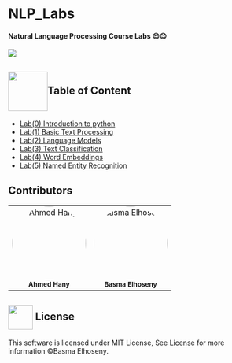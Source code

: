 # NLP_Labs

#### Natural Language Processing Course Labs 😎😊
 
<img src="https://miro.medium.com/v2/resize:fit:1400/1*YyGYRTDMcXkilzjGDnZavQ.jpeg"/>

## <img  align= center width=80px height=80px src="https://usagif.com/wp-content/uploads/gifs/book-95.gif">Table of Content

- <a href ="https://github.com/BasmaElhoseny01/NLP_Labs/tree/main/Lab%200%20-%20Introduction%20to%20Python">Lab(0) Introduction to python</a>
- <a href ="https://github.com/BasmaElhoseny01/NLP_Labs/tree/main/Lab%201%20-%20Basic%20Text%20Processing">Lab(1) Basic Text Processing</a>
- <a href ="https://github.com/BasmaElhoseny01/NLP_Labs/tree/main/Lab%202%20-%20Language%20Models">Lab(2) Language Models</a>
- <a href ="https://github.com/BasmaElhoseny01/NLP_Labs/tree/main/Lab%203%20-%20Text%20Classification">Lab(3) Text Classification</a>
- <a href ="https://github.com/BasmaElhoseny01/NLP_Labs/tree/main/Lab%204%20-%20Word%20Embeddings">Lab(4) Word Embeddings</a>
- <a href ="https://github.com/BasmaElhoseny01/NLP_Labs/tree/main/Lab%205%20-%20Named%20Entity%20Recognition">Lab(5) Named Entity Recognition</a>

## Contributors <a id="contributors"></a>

<table>
  <tr>
    <td align="center">
      <a href="https://github.com/Ahmed-H300" target="_black">
        <img src="https://avatars.githubusercontent.com/u/67925988?v=4" style="border-radius: 50%; width: 150px; height: 150px;" alt="Ahmed Hany"/>
      </a>
      <br />
      <sub><b>Ahmed Hany</b></sub>
    </td>
    <td align="center">
      <a href="https://github.com/BasmaElhoseny01" target="_black">
        <img src="https://avatars.githubusercontent.com/u/72309546?s=400&u=1aee927020f5bd13f5020273aea97f676a175502&v=4" style="border-radius: 50%; width: 150px; height: 150px;" alt="Basma Elhoseny"/>
      </a>
      <br />
      <sub><b>Basma Elhoseny</b></sub>
    </td>
  </tr>
</table>



## <img  align= center width=50px height=50px src="https://media1.giphy.com/media/ggoKD4cFbqd4nyugH2/giphy.gif?cid=6c09b9527jpi8kfxsj6eswuvb7ay2p0rgv57b7wg0jkihhhv&rid=giphy.gif&ct=s"> License <a id = "license"></a>
This software is licensed under MIT License, See [License](https://github.com/BasmaElhoseny01/NLP_Labs/blob/main/LICENSE) for more information ©Basma Elhoseny.
